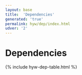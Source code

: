 ```yaml
---
layout: base
title:  'Dependencies'
generated: 'true'
permalink: hyw/dep/index.html
udver: '2'
---
```


# Dependencies

{% include hyw-dep-table.html %}

